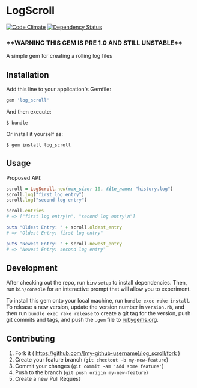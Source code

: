 # LogScroll

[![Code Climate](https://codeclimate.com/github/presidentJFK/log_scroll/badges/gpa.svg)](https://codeclimate.com/github/presidentJFK/log_scroll) [![Dependency Status](https://gemnasium.com/presidentJFK/log_scroll.svg)](https://gemnasium.com/presidentJFK/log_scroll)

### \*\*WARNING THIS GEM IS PRE 1.0 AND STILL UNSTABLE\*\*

A simple gem for creating a rolling log files

## Installation

Add this line to your application's Gemfile:

```ruby
gem 'log_scroll'
```

And then execute:

    $ bundle

Or install it yourself as:

    $ gem install log_scroll

## Usage

Proposed API:

```ruby
scroll = LogScroll.new(max_size: 10, file_name: "history.log")
scroll.log("first log entry")
scroll.log("second log entry")

scroll.entries
# => ["first log entry\n", "second log entry\n"]

puts "Oldest Entry: " + scroll.oldest_entry
# => "Oldest Entry: first log entry"

puts "Newest Entry: " + scroll.newest_entry
# => "Newest Entry: second log entry"
```

## Development

After checking out the repo, run `bin/setup` to install dependencies. Then, run `bin/console` for an interactive prompt that will allow you to experiment.

To install this gem onto your local machine, run `bundle exec rake install`. To release a new version, update the version number in `version.rb`, and then run `bundle exec rake release` to create a git tag for the version, push git commits and tags, and push the `.gem` file to [rubygems.org](https://rubygems.org).

## Contributing

1. Fork it ( https://github.com/[my-github-username]/log_scroll/fork )
2. Create your feature branch (`git checkout -b my-new-feature`)
3. Commit your changes (`git commit -am 'Add some feature'`)
4. Push to the branch (`git push origin my-new-feature`)
5. Create a new Pull Request
